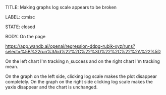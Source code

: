 TITLE:
Making graphs log scale appears to be broken

LABEL:
c:misc

STATE:
closed

BODY:
On the page 

https://app.wandb.ai/openai/regression-ddpg-rubik-xyz/runs?select=%5B%22run%3Aid%22%2C%22%3D%22%2C%22%2A%22%5D

On the left chart I'm tracking n_success and on the right chart I'm tracking mean.

On the graph on the left side, clicking log scale makes the plot disappear completely.  On the graph on the right side clicking log scale makes the yaxis disappear and the chart is unchanged.

